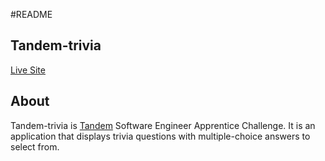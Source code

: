 #README
## Tandem-trivia

[Live Site](https://richardhuang.dev/Tandem-trivia/)

## About
Tandem-trivia is [Tandem](https://madeintandem.com/) Software Engineer Apprentice Challenge. It is an application that displays trivia questions with multiple-choice answers to select from.